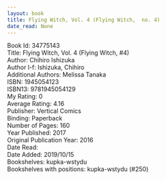 ```yaml
---
layout: book
title: Flying Witch, Vol. 4 (Flying Witch,  no. 4)
date_read: None
---
```


Book Id: 34775143<br />
Title: Flying Witch, Vol. 4 (Flying Witch, #4)<br />
Author: Chihiro Ishizuka<br />
Author l-f: Ishizuka, Chihiro<br />
Additional Authors: Melissa Tanaka<br />
ISBN: 1945054123<br />
ISBN13: 9781945054129<br />
My Rating: 0<br />
Average Rating: 4.16<br />
Publisher: Vertical Comics<br />
Binding: Paperback<br />
Number of Pages: 160<br />
Year Published: 2017<br />
Original Publication Year: 2016<br />
Date Read: <br />
Date Added: 2019/10/15<br />
Bookshelves: kupka-wstydu<br />
Bookshelves with positions: kupka-wstydu (#250)<br />

